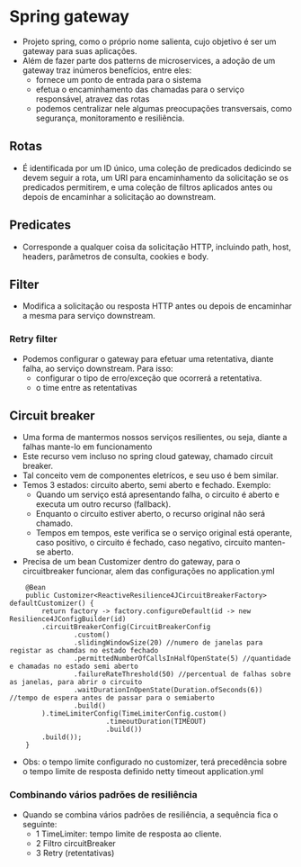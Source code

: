 # Spring gateway
- Projeto spring, como o próprio nome salienta, cujo objetivo é ser um gateway para suas aplicações.
- Além de fazer parte dos patterns de microservices, a adoção de um gateway traz inúmeros benefícios, entre eles:
  - fornece um ponto de entrada para o sistema
  - efetua o encaminhamento das chamadas para o serviço responsável, atravez das rotas
  - podemos centralizar nele algumas preocupações transversais, como segurança, monitoramento e resiliência.

## Rotas
- É identificada por um ID único, uma coleção de predicados dedicindo se devem seguir a rota, um URI para encaminhamento da solicitação se os predicados permitirem, e uma coleção de filtros aplicados antes ou depois de encaminhar a solicitação ao downstream.

## Predicates
- Corresponde a qualquer coisa da solicitação HTTP, incluindo path, host, headers, parâmetros de consulta, cookies e body.

## Filter
- Modifica a solicitação ou resposta HTTP antes ou depois de encaminhar a mesma para serviço downstream.

### Retry filter
- Podemos configurar o gateway para efetuar uma retentativa, diante falha, ao serviço downstream. Para isso:
  - configurar o tipo de erro/exceção que ocorrerá a retentativa.
  - o time entre as retentativas

## Circuit breaker
- Uma forma de mantermos nossos serviços resilientes, ou seja, diante a falhas mante-lo em funcionamento
- Este recurso vem incluso no spring cloud gateway, chamado circuit breaker.
- Tal conceito vem de componentes eletrícos, e seu uso é bem similar.
- Temos 3 estados: circuito aberto, semi aberto e fechado. Exemplo:
  - Quando um serviço está apresentando falha, o circuito é aberto e executa um outro recurso (fallback).
  - Enquanto o circuito estiver aberto, o recurso original não será chamado.
  - Tempos em tempos, este verifica se o serviço original está operante, caso positivo, o circuito é fechado, caso negativo, circuito manten-se aberto.
- Precisa de um bean Customizer dentro do gateway, para o circuitbreaker funcionar, alem das configurações no application.yml

```
    @Bean
    public Customizer<ReactiveResilience4JCircuitBreakerFactory> defaultCustomizer() {
        return factory -> factory.configureDefault(id -> new Resilience4JConfigBuilder(id)
        .circuitBreakerConfig(CircuitBreakerConfig
                .custom()
                .slidingWindowSize(20) //numero de janelas para registar as chamdas no estado fechado
                .permittedNumberOfCallsInHalfOpenState(5) //quantidade e chamadas no estado semi aberto
                .failureRateThreshold(50) //percentual de falhas sobre as janelas, para abrir o circuito
                .waitDurationInOpenState(Duration.ofSeconds(6)) //tempo de espera antes de passar para o semiaberto
                .build()
        ).timeLimiterConfig(TimeLimiterConfig.custom()
                        .timeoutDuration(TIMEOUT)
                        .build())
        .build());
    }
```    
- Obs: o tempo limite configurado no customizer, terá precedência sobre o tempo limite de resposta definido netty timeout application.yml

### Combinando vários padrões de resiliência
- Quando se combina vários padrões de resiliência, a sequência fica o seguinte:
  - 1 TimeLimiter: tempo limite de resposta ao cliente.
  - 2 Filtro circuitBreaker
  - 3 Retry (retentativas)
